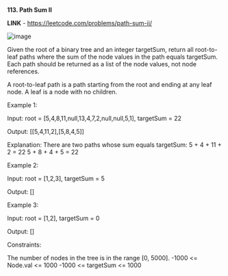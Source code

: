 **113. Path Sum II**

**LINK** - https://leetcode.com/problems/path-sum-ii/

![image](https://user-images.githubusercontent.com/92528845/192114368-63a7d1d7-e11e-4f62-8e30-223a06d6a871.png)


Given the root of a binary tree and an integer targetSum, return all root-to-leaf paths where the sum of the node values in the path equals targetSum. Each path should be returned as a list of the node values, not node references.

A root-to-leaf path is a path starting from the root and ending at any leaf node. A leaf is a node with no children.

 
Example 1:

Input: root = [5,4,8,11,null,13,4,7,2,null,null,5,1], targetSum = 22

Output: [[5,4,11,2],[5,8,4,5]]

Explanation: There are two paths whose sum equals targetSum:
5 + 4 + 11 + 2 = 22
5 + 8 + 4 + 5 = 22


Example 2:

Input: root = [1,2,3], targetSum = 5

Output: []


Example 3:

Input: root = [1,2], targetSum = 0

Output: []
 

Constraints:

The number of nodes in the tree is in the range [0, 5000].
-1000 <= Node.val <= 1000
-1000 <= targetSum <= 1000
